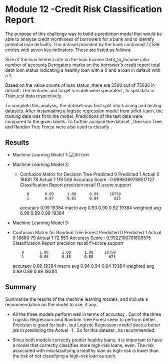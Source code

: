 # Module 12  -Credit Risk Classification Report



The purpose of this challenge was to build a prediction model that would be able to analyze credit worthiness of borrowers for a bank and to identify potential loan defaults. 
The dataset provided by the bank contained 77,536 entries with seven key indicators. These are listed as follows:

Size of the loan
Interest rate on the loan
Income
Debt_to_Income ratio
number of accounts
Derogatory marks on the borrower's credit report
total debt
loan status indicating a healthy loan with a 0 and a loan in default with a 1.

Based on the value counts of loan status ,there are 2500 out of 75036  in default.
The features and target variable were spearated , to split data in Train,test data respectively.

To complete this analysis, the dataset was first split into training and testing datasets. After instantiating a logistic regression model from scikit-learn, the training data was fit to the model. Predictions of the test data were compared to the given labels. 
To further analyse the dataset , Decision Tree and Randon Tree Forest were also used to classify .

## Results



* Machine Learning Model 1:
  ![Alt text](Screenshots/Image1.jpg?raw=true "Optional Title")




* Machine Learning Model 2:
  * Confusion Matrix for Decision Tree
		Predicted 0	Predicted 1
Actual 0	18681		78
Actual 1	119		506
Accuracy Score : 0.9898369789517127
Classification Report
              precision    recall  f1-score   support

           0       0.99      1.00      0.99     18759
           1       0.87      0.81      0.84       625

    accuracy                           0.99     19384
   macro avg       0.93      0.90      0.92     19384
weighted avg       0.99      0.99      0.99     19384

* Machine Learning Model 3:
*  Confusion Matrix for Random Tree Forest
		Predicted 0	Predicted 1
Actual 0	18680		79
Actual 1	72		553
Accuracy Score : 0.9922100701609575
Classification Report
              precision    recall  f1-score   support

           0       1.00      1.00      1.00     18759
           1       0.88      0.88      0.88       625

    accuracy                           0.99     19384
   macro avg       0.94      0.94      0.94     19384
weighted avg       0.99      0.99      0.99     19384




## Summary

Summarize the results of the machine learning models, and include a recommendation on the model to use, if any.
* All the three models perform well in terms of accuracy . Out of the three Logistic Regression amd Random Tree Forest seem to perform better .
Precision is good for both , but Logistic Regression model does a better job in predicting the Actual -1 . So for this dataset , its recommended.

* Since both models correctly predict healthy loans, it is important to have a model that correctly classifies more high-risk loans, even. The risk associated with misclassifying a healthy loan as high-risk is lower than the risk of not classifying a high-risk loan as such.


